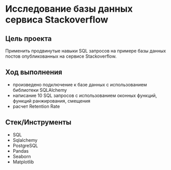 # Исследование базы данных сервиса Stackoverflow

## Цель проекта
Применить продвинутые навыки SQL запросов на примере базы данных постов опубликованных на сервисе Stackoverflow.

## Ход выполнения

  * произведено подключение к базе данных с использованием библиотеки SQLAlchemy
  * написание 10 SQL запросов с использованием оконных функций, функций ранжирования, смещения
  * расчет Retention Rate

## Стек/Инструменты

  * SQL
  * Sqlalchemy
  * PostgreSQL
  * Pandas
  * Seaborn
  * Matplotlib
